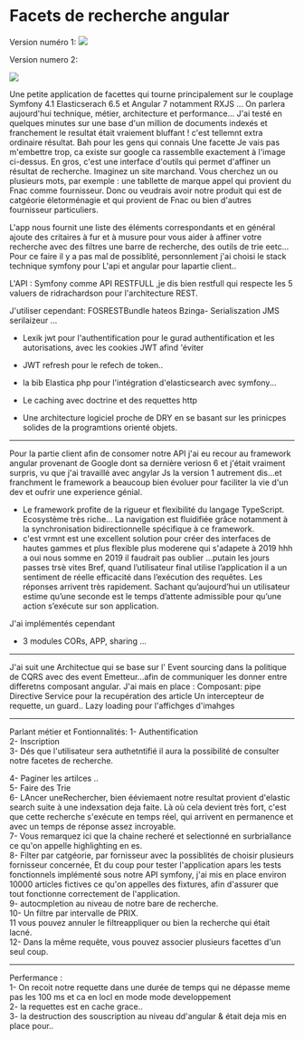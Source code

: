 <h1>Facets de recherche angular</h1>
Version numéro 1:

<img src="https://i.imgur.com/NB1rgpm.png"/>

Version numero 2:

<img src="https://i.imgur.com/a1D5zYp.png"/>


Une petite application de facettes qui tourne principalement sur le couplage Symfony 4.1 Elasticserach 6.5 et Angular 7 notamment RXJS ... On parlera aujourd'hui technique, métier, architecture et performance... J'ai testé en quelques minutes sur une base d'un million de documents indexés et franchement le resultat était vraiement bluffant !  c'est tellemnt extra ordinaire résultat.
Bah pour les gens qui connais Une facette Je vais pas m'embettre trop, ca existe sur google
 ca rassemblle exactement à l'image ci-dessus.
En gros, c'est une interface d'outils qui permet d'affiner un résultat de recherche. Imaginez un site marchand. Vous cherchez un ou plusieurs mots, par exemple : une tabllette de marque appel qui provient du Fnac comme fournisseur. Donc ou veudrais avoir notre produit qui est de catgéorie életorménagie et qui provient de Fnac ou bien d'autres fournisseur particuliers.

L'app nous fournit une liste des éléments correspondants et en général ajoute des critaires à fur et à musure pour vous aider à affiner votre recherche avec des filtres une barre de recherche, des outils de trie eetc...
Pour ce faire il y a pas mal de possiblité, personnlement j'ai choisi le stack technique symfony pour L'api et angular pour lapartie client..

L'API : 
Symfony comme API RESTFULL ,je dis bien restfull qui respecte les 5 valuers de ridrachardson pour l'architecture REST.

J'utiliser cependant:
FOSRESTBundle hateos Bzinga- Serialiszation JMS serilaizeur ...
- Lexik jwt pour l'authentification pour le gurad authentification et les autorisations, avec les cookies JWT afind 'éviter

- JWT refresh pour le refech de token..

- la bib Elastica php pour l'intégration d'elasticsearch avec symfony...
- Le caching avec doctrine et des requettes http
- Une architecture logiciel proche de DRY en se basant sur les prinicpes solides de la programtions orienté objets.
-------------------
Pour la partie client afin de consomer notre API j'ai eu recour au framework angular provenant de Google  dont sa dernière veriosn 6 et j'était vraiment surpris, vu que j'ai travaillé avec angylar Js la version 1 autrement dis...et franchment le framework a beaucoup bien évoluer pour faciliter la vie d'un dev et oufrir une experience génial.


- Le framework profite de la rigueur et flexibilité du langage TypeScript. Ecosystème très riche...
La navigation est fluidifiée grâce notamment à la synchronisation bidirectionnelle spécifique à ce framework.
- c'est vrmnt est une excellent solution pour créer des interfaces de hautes gammes et plus flexible plus moderene qui s'adapete à 2019 hhh a oui nous somme en 2019 il faudrait pas oublier ...putain les jours passes trsè vites 
Bref, quand l’utilisateur final utilise l’application il a un sentiment de réelle efficacité dans l’exécution des requêtes. Les réponses arrivent très rapidement. Sachant qu’aujourd’hui un utilisateur estime qu’une seconde est le temps d’attente admissible pour qu’une action s’exécute sur son application.

J'ai implémentés cependant
- 3 modules CORs, APP, sharing ...
-----
J'ai suit une Architectue qui se base sur l' Event sourcing dans la politique de CQRS avec des event Emetteur...afin de communiquer les donner entre differetns composant angular.
J'ai mais en place :
Composant:
pipe
Directive
Service pour la recupération des article
Un intercepteur de requette, un guard..
Lazy loading pour l'affichges d'imahges

-----------------------------------------------------------
Parlant métier et Fontionnalités: 
1- Authentification<br>
2- Inscription<br>
3- Dés que l'utilisateur sera authetntifié il aura la possibilité de consulter notre facetes de recherche.<br>

4- Paginer les artilces ..<br>
5- Faire des Trie<br>
6- LAncer uneRechercher, bien ééviemaent notre resultat provient d'elastic search suite à une indexsation deja faite. Là où cela devient très fort, c'est que cette recherche s'exécute en temps réel, qui arrivent en permanence et avec un temps de réponse assez incroyable.<br>
7- Vous remarquez ici que la chaine recheré et selectionné en surbriallance ce qu'on appelle highlighting en es.<br>
8- Filter par catgéorie, par fornisseur avec la possiblités de choisir plusieurs fornisseur concernée, 
Et du coup pour tester l'application apars les tests fonctionnels implémenté sous notre API symfony, j'ai mis en place environ 10000 articles fictives ce qu'on appelles des fixtures, afin d'assurer que tout fonctionne correctement de l'application.<br>
9- autocmpletion au niveau de notre bare de recherche.<br>
10- Un filtre par intervalle de PRIX.<br>
11 vous pouvez annuler le filtreappliquer ou bien la recherche qui était lacné.<br>
12- Dans la même requête, vous pouvez associer plusieurs facettes d'un seul coup.<br>

-----------------------

Perfermance :<br>
1- On recoit notre requette dans une durée de temps qui ne dépasse meme pas les 100 ms et ca en locl en mode mode developpement <br>
2- la requettes est en cache grace..<br>
3- la destruction des souscription au niveau dd'angular & était deja mis en place pour..<br>


